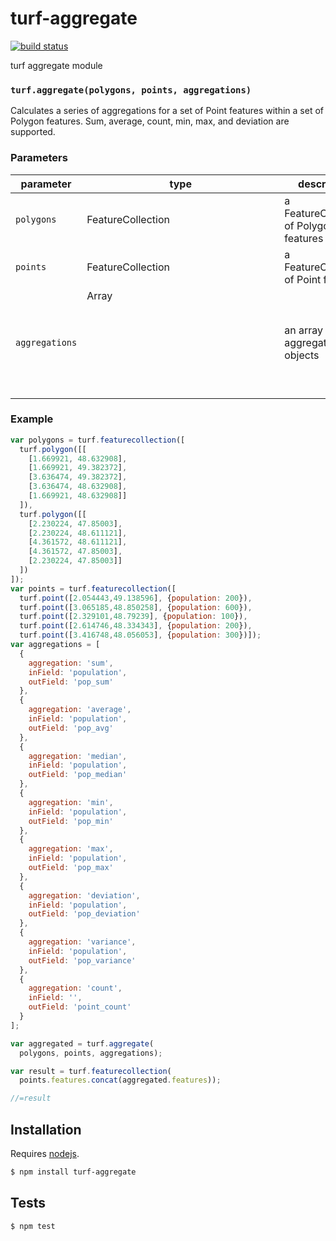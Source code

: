 # turf-aggregate

[![build status](https://secure.travis-ci.org/Turfjs/turf-aggregate.png)](http://travis-ci.org/Turfjs/turf-aggregate)

turf aggregate module


### `turf.aggregate(polygons, points, aggregations)`

Calculates a series of aggregations for a set of Point features within a set of Polygon features. Sum, average, count, min, max, and deviation are supported.


### Parameters

| parameter      | type              | description                             |
| -------------- | ----------------- | --------------------------------------- |
| `polygons`     | FeatureCollection<Polygon> | a FeatureCollection of Polygon features |
| `points`       | FeatureCollection<Point> | a FeatureCollection of Point features   |
| `aggregations` | Array<Object>             | an array of aggregation objects         |


### Example

```js
var polygons = turf.featurecollection([
  turf.polygon([[
    [1.669921, 48.632908],
    [1.669921, 49.382372],
    [3.636474, 49.382372],
    [3.636474, 48.632908],
    [1.669921, 48.632908]]
  ]),
  turf.polygon([[
    [2.230224, 47.85003],
    [2.230224, 48.611121],
    [4.361572, 48.611121],
    [4.361572, 47.85003],
    [2.230224, 47.85003]]
  ])
]);
var points = turf.featurecollection([
  turf.point([2.054443,49.138596], {population: 200}),
  turf.point([3.065185,48.850258], {population: 600}),
  turf.point([2.329101,48.79239], {population: 100}),
  turf.point([2.614746,48.334343], {population: 200}),
  turf.point([3.416748,48.056053], {population: 300})]);
var aggregations = [
  {
    aggregation: 'sum',
    inField: 'population',
    outField: 'pop_sum'
  },
  {
    aggregation: 'average',
    inField: 'population',
    outField: 'pop_avg'
  },
  {
    aggregation: 'median',
    inField: 'population',
    outField: 'pop_median'
  },
  {
    aggregation: 'min',
    inField: 'population',
    outField: 'pop_min'
  },
  {
    aggregation: 'max',
    inField: 'population',
    outField: 'pop_max'
  },
  {
    aggregation: 'deviation',
    inField: 'population',
    outField: 'pop_deviation'
  },
  {
    aggregation: 'variance',
    inField: 'population',
    outField: 'pop_variance'
  },
  {
    aggregation: 'count',
    inField: '',
    outField: 'point_count'
  }
];

var aggregated = turf.aggregate(
  polygons, points, aggregations);

var result = turf.featurecollection(
  points.features.concat(aggregated.features));

//=result
```

## Installation

Requires [nodejs](http://nodejs.org/).

```sh
$ npm install turf-aggregate
```

## Tests

```sh
$ npm test
```

